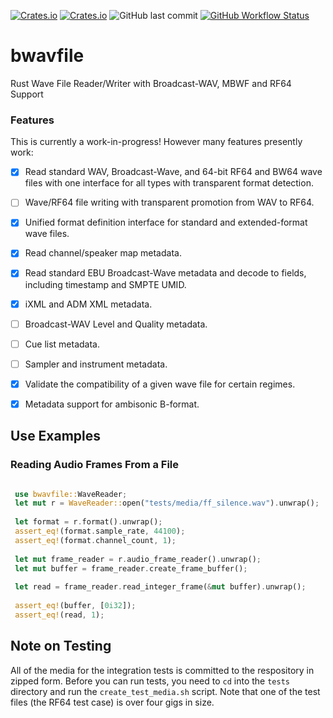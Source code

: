 [![Crates.io](https://img.shields.io/crates/l/bwavfile)](LICENSE)
[![Crates.io](https://img.shields.io/crates/v/bwavfile)](https://crates.io/crates/bwavfile/)
![GitHub last commit](https://img.shields.io/github/last-commit/iluvcapra/bwavfile)
[![GitHub Workflow Status](https://img.shields.io/github/workflow/status/iluvcapra/bwavfile/Rust)](https://github.com/iluvcapra/bwavfile/actions?query=workflow%3ARust)

# bwavfile
Rust Wave File Reader/Writer with Broadcast-WAV, MBWF and RF64 Support

### Features

This is currently a work-in-progress! However many features presently work:

- [x] Read standard WAV, Broadcast-Wave, and 64-bit RF64 and BW64 wave files with one interface for 
  all types with transparent format detection.
- [ ] Wave/RF64 file writing with transparent promotion from WAV to RF64.
- [x] Unified format definition interface for standard and extended-format wave files.
- [x] Read channel/speaker map metadata.
- [x] Read standard EBU Broadcast-Wave metadata and decode to fields, including timestamp and SMPTE UMID.
- [x] iXML and ADM XML metadata.
- [ ] Broadcast-WAV Level and Quality metadata.
- [ ] Cue list metadata.
- [ ] Sampler and instrument metadata.
- [x] Validate the compatibility of a given wave file for certain regimes.
- [x] Metadata support for ambisonic B-format.


## Use Examples

### Reading Audio Frames From a File

```rust

 use bwavfile::WaveReader;
 let mut r = WaveReader::open("tests/media/ff_silence.wav").unwrap();
 
 let format = r.format().unwrap();
 assert_eq!(format.sample_rate, 44100);
 assert_eq!(format.channel_count, 1);
 
 let mut frame_reader = r.audio_frame_reader().unwrap();
 let mut buffer = frame_reader.create_frame_buffer();
 
 let read = frame_reader.read_integer_frame(&mut buffer).unwrap();
 
 assert_eq!(buffer, [0i32]);
 assert_eq!(read, 1);
```

## Note on Testing

All of the media for the integration tests is committed to the respository
in zipped form. Before you can run tests, you need to `cd` into the `tests` 
directory and run the `create_test_media.sh` script. Note that one of the 
test files (the RF64 test case) is over four gigs in size.
